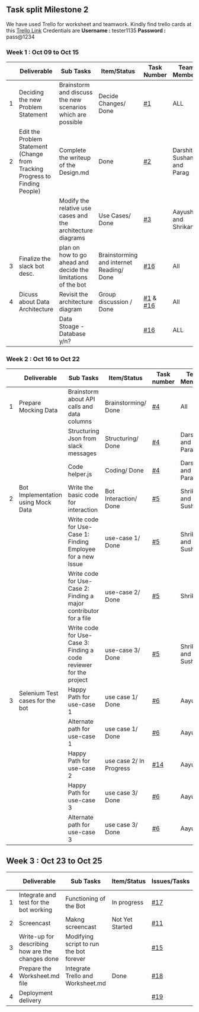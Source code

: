 ## Task split Milestone 2  


We have used Trello for worksheet and teamwork. Kindly find trello cards at this [Trello Link](https://trello.com/b/Bvs2VQ3O/milestone-2) Credentials are **Username :** tester1135  **Password :** pass@1234



### Week 1 : Oct 09 to Oct 15

|   | Deliverable       |     Sub Tasks            | Item/Status      | Task Number                         | Team Members | Start Date     | Estimated Date | 
|---|-------------------------------------------|-------------------------|-----------------------------------------------------------------------|--------------------------------------|--------------|---------------------|-------------|
| 1 | Deciding the new Problem Statement                 | Brainstorm and discuss the new scenarios which are possible               | Decide Changes/ Done      | [#1](https://trello.com/c/5cSQS0D9)         | ALL              | 09-Oct      | 12-Oct |
| 2 | Edit the Problem Statement (Change from Tracking Progress to Finding People)                           | Complete the writeup of the Design.md                                                   | Done     | [#2](https://trello.com/c/X7RjTngx)         | Darshit, Sushant and Parag | 09-Oct      | 12-Oct |
|  |                                                                     | Modify the relative use cases and the architecture diagrams                                         | Use Cases/ Done                        | [#3](https://trello.com/c/xCFv6907)         | Aayush and Shrikant       | 09-Oct      | 12 - Oct |
| 3 | Finalize the slack bot desc.| plan on how to go ahead and decide the limitations of the bot | Brainstorming and internet Reading/ Done           | [#16](https://trello.com/c/yHcQFtMp)           | All                 | 10-Oct      | 11-Oct |
| 4 | Dicuss about Data Architecture | Revisit the architecture diagram  | Group discussion / Done           | [#1](https://trello.com/c/5cSQS0D9)   & [#16](https://trello.com/c/yHcQFtMp)        | All                 | 13-Oct      | 15-Oct |
|   |                                                                    | Data Stoage - Database y/n?                                                   |  | [#16](https://trello.com/c/yHcQFtMp)           | ALL      | 13-Oct      | 14-Oct |


### Week 2 : Oct 16 to Oct 22

|   | Deliverable        |      Sub Tasks      | Item/Status                                            | Task number   | Team Members | Start Date   | Estimated Date | 
|---|-----------------------|---------|--------------------------------------------------------|----------------|--------------|------------------|-------------|
| 1 | Prepare Mocking Data | Brainstorm about API calls and data columns                       | Brainstorming/ Done  | [#4](https://trello.com/c/I1iIbFEV)           | All      | 16-Oct      | 17-Oct |
|   | 					   | Structuring Json from slack messages                            | Structuring/ Done  | [#4](https://trello.com/c/I1iIbFEV)           | Darshit and Parag      | 17-Oct      | 22-Oct |
|   | 					   | Code helper.js                            | Coding/ Done  | [#4](https://trello.com/c/I1iIbFEV)           | Darshit and Parag      | 18-Oct      | 22-Oct |
| 2 | Bot Implementation using Mock Data | Write the basic code for interaction                                         | Bot Interaction/ Done  | [#5](https://trello.com/c/zP6UbUX9)           | Shrikant and Sushant      | 16-Oct      | 17-Oct |
|  |  | Write code for Use-Case 1: Finding Employee for a new Issue                                          | use-case 1/ Done  | [#5](https://trello.com/c/zP6UbUX9)           | Shrikant and Sushant      | 16-Oct      | 17-Oct |
|  |  | Write code for Use-Case 2: Finding a major contributor for a file                                    | use-case 2/ Done  | [#5](https://trello.com/c/zP6UbUX9)           | Shrikant      | 16-Oct      | 17-Oct |
|  |  | Write code for Use-Case 3: Finding a code reviewer for the project                                         | use-case 3/ Done  | [#5](https://trello.com/c/zP6UbUX9)           | Shrikant and Sushant      | 16-Oct      | 17-Oct |
| 3 | Selenium Test cases for the bot            | Happy Path for use-case 1       | use case 1/ Done               | [#6](https://trello.com/c/63KibfIG)           | Aayush            | 18-Oct      | 22-Oct |
|   |                                | Alternate path for use-case 1               | use case 1/ Done        | [#6](https://trello.com/c/63KibfIG)           | Aayush              | 18-Oct      | 22-Oct |
|   |                                | Happy Path for use-case 2                   | use case 2/ In Progress                | [#14](https://trello.com/c/e3dzrL5B)           | Aayush           | 20-Oct      | 24-Oct |
|  |          | Happy Path for use-case 3   									   | use case 3/ Done        | [#6](https://trello.com/c/63KibfIG)           | Aayush | 20-Oct      | 23-Oct |
|   |                                | Alternate path for use-case 3               | use case 3/ Done                | [#6](https://trello.com/c/63KibfIG)           | Aayush              | 20-Oct      | 23-Oct |


## Week 3 : Oct 23 to Oct 25

|   | Deliverable           |  Sub Tasks     | Item/Status                    | Issues/Tasks | Team Members | Start Date        | Estimated Date | 
|---|--------------------|------------------|-------------------------------------------|--------------|--------------|-----------------------|-------------|
| 1 | Integrate and test for the bot working        | Functioning of the Bot           |In progress              | [#17](https://trello.com/c/FgK1q8ZI)           | ALL          | 24-Oct      | 25-Oct |
| 2 | Screencast                           | Makng screencast                          |  Not Yet Started            | [#11](https://trello.com/c/SQBDLMix)          | ALL         | 24-Oct      | 24-Oct |
| 3 | Write-up for describing how are the changes done | Modifying script to run the bot   forever |              | [#15](https://trello.com/c/I7X3rIdY)          | Aayush and Darshit | 24-Oct      | 25-Oct |
| 4 | Prepare the Worksheet.md file                                      | Integrate Trello and Worksheet.md | Done  | [#18](https://trello.com/c/EB99r64U)          | Sushant           | 17-Oct      | 25-Oct |
| 4 | Deployment delivery                  |                                           |              | [#19](https://trello.com/c/UUKePlfD)          | ALL                   | 25-Oct      | 25-Oct |

